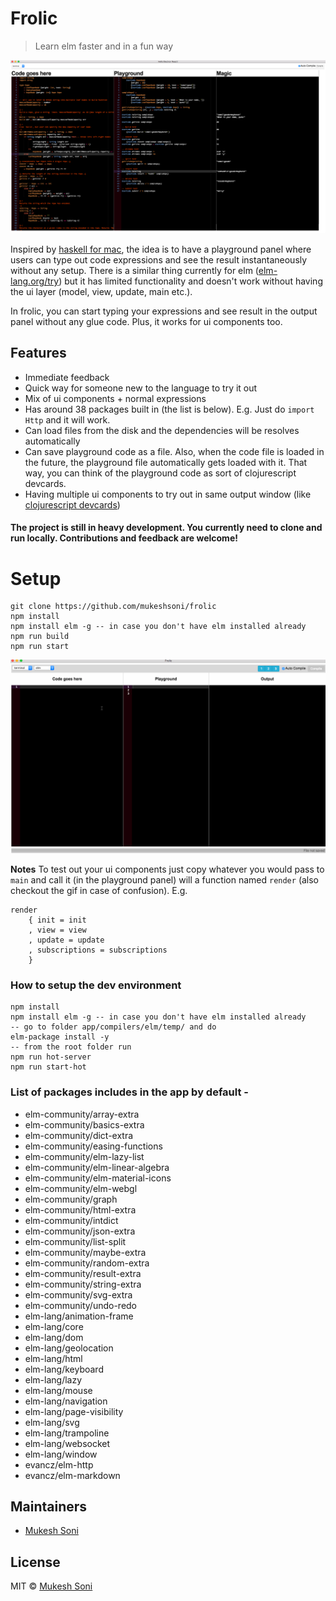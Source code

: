 # Frolic

> Learn elm faster and in a fun way

![Elm rope implemented using frolic](images/elm-rope-in-elm-playground.png)

Inspired by [haskell for mac](http://haskellformac.com), the idea is to have a playground panel where users can type out code expressions and see the result instantaneously without any setup. There is a similar thing currently for elm ([elm-lang.org/try](elm-lang.org/try)) but it has limited functionality and doesn't work without having the ui layer (model, view, update, main etc.).

In frolic, you can start typing your expressions and see result in the output panel without any glue code. Plus, it works for ui components too.

## Features

- Immediate feedback
- Quick way for someone new to the language to try it out
- Mix of ui components + normal expressions
- Has around 38 packages built in (the list is below). E.g. Just do `import Http` and it will work.
- Can load files from the disk and the dependencies will be resolves automatically
- Can save playground code as a file. Also, when the code file is loaded in the future, the playground file automatically gets loaded with it. That way, you can think of the playground code as sort of clojurescript devcards.
- Having multiple ui components to try out in same output window (like [clojurescript devcards](https://github.com/bhauman/devcards))

#### The project is still in heavy development. You currently need to clone and run locally. Contributions and feedback are welcome!

# Setup

```
git clone https://github.com/mukeshsoni/frolic
npm install
npm install elm -g -- in case you don't have elm installed already
npm run build
npm run start
```

![Elm counter pairs from elm-architechture examples](images/elm-playground-desktop-counter-pairs.gif)


**Notes**
To test out your ui components just copy whatever you would pass to `main` and call it (in the playground panel) will a function named `render` (also checkout the gif in case of confusion). E.g.
```
render
    { init = init
    , view = view
    , update = update
    , subscriptions = subscriptions
    }
```

### How to setup the dev environment

```
npm install
npm install elm -g -- in case you don't have elm installed already
-- go to folder app/compilers/elm/temp/ and do
elm-package install -y
-- from the root folder run
npm run hot-server
npm run start-hot
```

### List of packages includes in the app by default -
- elm-community/array-extra
- elm-community/basics-extra
- elm-community/dict-extra
- elm-community/easing-functions
- elm-community/elm-lazy-list
- elm-community/elm-linear-algebra
- elm-community/elm-material-icons
- elm-community/elm-webgl
- elm-community/graph
- elm-community/html-extra
- elm-community/intdict
- elm-community/json-extra
- elm-community/list-split
- elm-community/maybe-extra
- elm-community/random-extra
- elm-community/result-extra
- elm-community/string-extra
- elm-community/svg-extra
- elm-community/undo-redo
- elm-lang/animation-frame
- elm-lang/core
- elm-lang/dom
- elm-lang/geolocation
- elm-lang/html
- elm-lang/keyboard
- elm-lang/lazy
- elm-lang/mouse
- elm-lang/navigation
- elm-lang/page-visibility
- elm-lang/svg
- elm-lang/trampoline
- elm-lang/websocket
- elm-lang/window
- evancz/elm-http
- evancz/elm-markdown

## Maintainers

- [Mukesh Soni](https://github.com/mukeshsoni)

## License
MIT © [Mukesh Soni](https://github.com/mukeshsoni)
